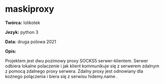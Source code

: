 # maskiproxy
**Twórca:** lolikotek

**Jezyk:** python 3

**Data:** druga polowa 2021

**Opis:**

Projektem jest dwu pozimowy proxy SOCKS5 serwer-klientem. Serwer odbiera lokalne polaczenie
i jak klient kommunikuje się z serwerem zdalnym z pomocą zdalnego proxy serwera. Zdalny proxy 
jest odnowiany dla kożnego polączenia i biera się z serwisu hidemy.name .
